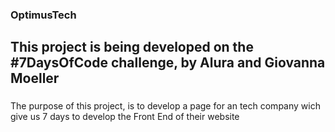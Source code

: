 ### OptimusTech

## This project is being developed on the #7DaysOfCode challenge, by Alura and Giovanna Moeller

###

The purpose of this project, is to develop a page for an tech company wich give us 7 days to develop the Front End of their website